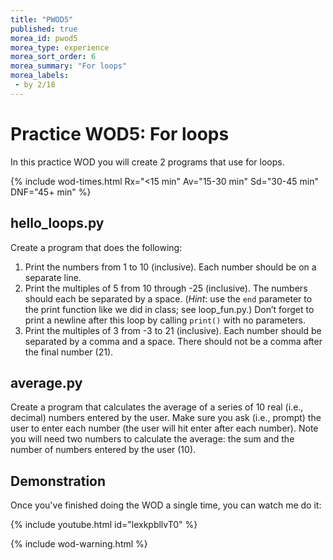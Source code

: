```yaml
---
title: "PWOD5"
published: true
morea_id: pwod5
morea_type: experience
morea_sort_order: 6
morea_summary: "For loops"
morea_labels:
 - by 2/18
---
```

# Practice WOD5: For loops

In this practice WOD you will create 2 programs that use for loops.

{% include wod-times.html Rx="<15 min" Av="15-30 min" Sd="30-45 min" DNF="45+ min" %}

## hello_loops.py

Create a program that does the following:

1. Print the numbers from 1 to 10 (inclusive). Each number should be on a separate line.
1. Print the multiples of 5 from 10 through -25 (inclusive). The numbers should each be separated by a space. (*Hint*: use the `end` parameter to the print function like we did in class; see loop_fun.py.) Don’t forget to print a newline after this loop by calling `print()` with no parameters.
1. Print the multiples of 3 from -3 to 21 (inclusive). Each number should be separated by a comma and a space. There should not be a comma after the final number (21). 

## average.py

Create a program that calculates the average of a series of 10 real (i.e., decimal) numbers entered by the user. Make sure you ask (i.e., prompt) the user to enter each number (the user will hit enter after each number). Note you will need two numbers to calculate the average: the sum and the number of numbers entered by the user (10).



## Demonstration

<!--*Coming soon...*-->

Once you've finished doing the WOD a single time, you can watch me do it:

{% include youtube.html id="lexkpbllvT0" %}

{% include wod-warning.html %}
